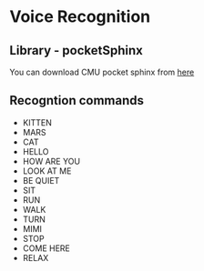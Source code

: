 <!--
Copyright (c) 2019 Elephant Robotics, Inc. All rights reserved.

Using this MarsAI source code is subject to the terms and conditions of Apache 2.0 License. Check LICENSE for more information
-->

# Voice Recognition

## Library - pocketSphinx
You can download CMU pocket sphinx from [here](https://github.com/cmusphinx/pocketsphinx)

## Recogntion commands
 * KITTEN
 * MARS
 * CAT
 * HELLO
 * HOW ARE YOU
 * LOOK AT ME
 * BE QUIET
 * SIT
 * RUN
 * WALK
 * TURN
 * MIMI
 * STOP
 * COME HERE
 * RELAX